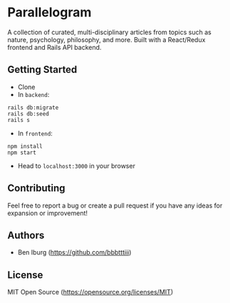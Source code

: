 # Parallelogram
A collection of curated, multi-disciplinary articles from topics such as nature, psychology, philosophy, and more. Built with a React/Redux frontend and Rails API backend.

## Getting Started

- Clone
- In `backend`:
```
rails db:migrate
rails db:seed
rails s
```
- In `frontend`:
```
npm install
npm start
```
- Head to `localhost:3000` in your browser

## Contributing

Feel free to report a bug or create a pull request if you have any ideas for expansion or improvement!

## Authors

- Ben Iburg (https://github.com/bbbtttiii)

## License

MIT Open Source (https://opensource.org/licenses/MIT)